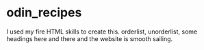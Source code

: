 # odin_recipes
I used my fire HTML skills to create this.
orderlist, unorderlist, some headings here and there and the website is smooth sailing.
